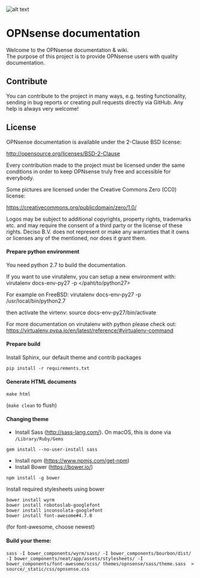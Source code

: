 ![alt text](https://opnsense.org/wp-content/themes/OPNsense/assets/img/opnsense.png "Logo Title Text 1")

# OPNsense documentation
Welcome to the OPNsense documentation & wiki.   
The purpose of this project is to provide OPNsense users with quality documentation.

## Contribute
You can contribute to the project in many ways, e.g. testing
functionality, sending in bug reports or creating pull requests
directly via GitHub.  Any help is always very welcome!

## License
OPNsense documentation is available under the 2-Clause BSD license:

http://opensource.org/licenses/BSD-2-Clause

Every contribution made to the project must be licensed under the
same conditions in order to keep OPNsense truly free and accessible
for everybody.

Some pictures are licensed under the Creative Commons Zero (CC0) license:

https://creativecommons.org/publicdomain/zero/1.0/

Logos may be subject to additional copyrights, property 
rights, trademarks etc. and may require the consent of a third party or the
license of these rights. Deciso B.V. does not represent or make any warranties
that it owns or licenses any of the mentioned, nor does it grant them.

#### Prepare python environment
You need python 2.7 to build the documentation.

If you want to use virutalenv, you can setup a new environment with: 
virutalenv docs-env-py27 -p </paht/to/python27>

For example on FreeBSD: 
virutalenv docs-env-py27 -p /usr/local/bin/python2.7


then activate the virtenv:
source docs-env-py27/bin/activate

For more documentation on virutalenv with python please check out: 
https://virtualenv.pypa.io/en/latest/reference/#virtualenv-command

#### Prepare build
Install Sphinx, our default theme and contrib packages
```
pip install -r requirements.txt
```


#### Generate HTML documents
```
make html
```

(```make clean``` to flush)


#### Changing theme
* Install Sass (http://sass-lang.com/). On macOS, this is done via ```/Library/Ruby/Gems```
```
gem install --no-user-install sass
```
* Install npm (https://www.npmjs.com/get-npm)
* Install Bower (https://bower.io/)
```
npm install -g bower
```


Install required stylesheets using bower
```
bower install wyrm
bower install robotoslab-googlefont
bower install inconsolata-googlefont
bower install font-awesome#4.7.0
```
(for font-awesome, choose newest)


#### Build your theme:
```
sass -I bower_components/wyrm/sass/ -I bower_components/bourbon/dist/ -I bower_components/neat/app/assets/stylesheets/ -I bower_components/font-awesome/scss/ themes/opnsense/sass/theme.sass  > source/_static/css/opnsense.css
